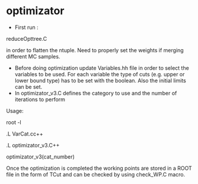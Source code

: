 optimizator
===========
- First run :

reduceOpttree.C 

in order to flatten the ntuple. Need to properly set the weights if merging different MC samples.

- Before doing optimization update Variables.hh file in order to select the variables to be used. For each variable the type of cuts (e.g. upper or lower bound type) has to be set with the boolean. Also the initial limits can be set.
- In optimizator_v3.C defines the category to use and the number of iterations to perform

Usage:

root -l

.L VarCat.cc++

.L optimizator_v3.C++

optimizator_v3(cat_number)

Once the optimization is completed the working points are stored in a ROOT file in the form of TCut and can be checked
by using check_WP.C macro.
